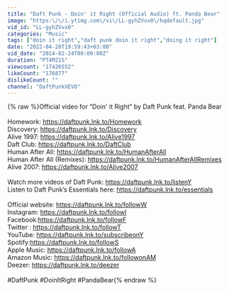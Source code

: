 ```yaml
---
title: "Daft Punk - Doin' it Right (Official Audio) ft. Panda Bear"
image: "https:\/\/i.ytimg.com\/vi\/LL-gyhZVvx0\/hqdefault.jpg"
vid_id: "LL-gyhZVvx0"
categories: "Music"
tags: ["doin it right","daft punk doin it right","doing it right"]
date: "2022-04-20T19:59:43+03:00"
vid_date: "2014-02-24T08:00:00Z"
duration: "PT4M21S"
viewcount: "17426552"
likeCount: "176877"
dislikeCount: ""
channel: "DaftPunkVEVO"
---
```

{% raw %}Official video for “Doin' it Right” by Daft Punk feat. Panda Bear<br /><br />Homework: <a rel="nofollow" target="blank" href="https://daftpunk.lnk.to/Homework">https://daftpunk.lnk.to/Homework</a> <br />Discovery: <a rel="nofollow" target="blank" href="https://daftpunk.lnk.to/Discovery">https://daftpunk.lnk.to/Discovery</a><br />Alive 1997: <a rel="nofollow" target="blank" href="https://daftpunk.lnk.to/Alive1997">https://daftpunk.lnk.to/Alive1997</a> <br />Daft Club: <a rel="nofollow" target="blank" href="https://daftpunk.lnk.to/DaftClub">https://daftpunk.lnk.to/DaftClub</a> <br />Human After All: <a rel="nofollow" target="blank" href="https://daftpunk.lnk.to/HumanAfterAll">https://daftpunk.lnk.to/HumanAfterAll</a> <br />Human After All (Remixes): <a rel="nofollow" target="blank" href="https://daftpunk.lnk.to/HumanAfterAllRemixes">https://daftpunk.lnk.to/HumanAfterAllRemixes</a> <br />Alive 2007: <a rel="nofollow" target="blank" href="https://daftpunk.lnk.to/Alive2007">https://daftpunk.lnk.to/Alive2007</a><br /> <br />Watch more videos of Daft Punk: <a rel="nofollow" target="blank" href="https://daftpunk.lnk.to/listenY">https://daftpunk.lnk.to/listenY</a><br />Listen to Daft Punk’s Essentials here: <a rel="nofollow" target="blank" href="https://daftpunk.lnk.to/essentials">https://daftpunk.lnk.to/essentials</a><br /> <br />Official website: <a rel="nofollow" target="blank" href="https://daftpunk.lnk.to/followW">https://daftpunk.lnk.to/followW</a><br />Instagram: <a rel="nofollow" target="blank" href="https://daftpunk.lnk.to/followI">https://daftpunk.lnk.to/followI</a><br />Facebook:<a rel="nofollow" target="blank" href="https://daftpunk.lnk.to/followF">https://daftpunk.lnk.to/followF</a><br />Twitter : <a rel="nofollow" target="blank" href="https://daftpunk.lnk.to/followT">https://daftpunk.lnk.to/followT</a><br />YouTube: <a rel="nofollow" target="blank" href="https://daftpunk.lnk.to/subscribeonY">https://daftpunk.lnk.to/subscribeonY</a><br />Spotify:<a rel="nofollow" target="blank" href="https://daftpunk.lnk.to/followS">https://daftpunk.lnk.to/followS</a><br />Apple Music: <a rel="nofollow" target="blank" href="https://daftpunk.lnk.to/followA">https://daftpunk.lnk.to/followA</a><br />Amazon Music: <a rel="nofollow" target="blank" href="https://daftpunk.lnk.to/followonAM">https://daftpunk.lnk.to/followonAM</a><br />Deezer: <a rel="nofollow" target="blank" href="https://daftpunk.lnk.to/deezer">https://daftpunk.lnk.to/deezer</a><br /><br />#DaftPunk #DoinItRight #PandaBear{% endraw %}
